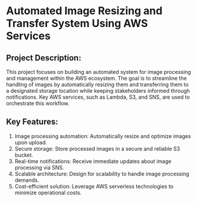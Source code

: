 # Automated Image Resizing and Transfer System Using AWS Services

## Project Description:
This project focuses on building an automated system for image processing and management within the AWS ecosystem. The goal is to streamline the handling of images by automatically resizing them and transferring them to a designated storage location while keeping stakeholders informed through notifications. Key AWS services, such as Lambda, S3, and SNS, are used to orchestrate this workflow.

## Key Features:
1. Image processing automation: Automatically resize and optimize images upon upload.
2. Secure storage: Store processed images in a secure and reliable S3 bucket.
3. Real-time notifications: Receive immediate updates about image processing via SNS.
4. Scalable architecture: Design for scalability to handle image processing demands.
5. Cost-efficient solution: Leverage AWS serverless technologies to minimize operational costs.





